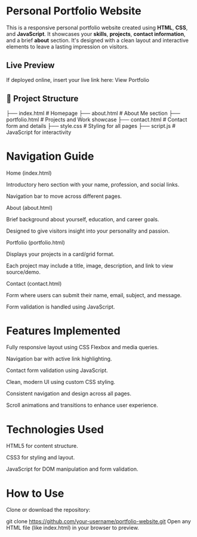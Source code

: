 # Personal Portfolio Website

This is a responsive personal portfolio website created using **HTML**, **CSS**, and **JavaScript**. It showcases your **skills**, **projects**, **contact information**, and a brief **about** section. It's designed with a clean layout and interactive elements to leave a lasting impression on visitors.

##  Live Preview

If deployed online, insert your live link here:
View Portfolio


## 📁 Project Structure

├── index.html        # Homepage
├── about.html        # About Me section
├── portfolio.html    # Projects and Work showcase
├── contact.html      # Contact form and details
├── style.css         # Styling for all pages
├── script.js         # JavaScript for interactivity

# Navigation Guide
Home (index.html)

Introductory hero section with your name, profession, and social links.

Navigation bar to move across different pages.

About (about.html)

Brief background about yourself, education, and career goals.

Designed to give visitors insight into your personality and passion.

Portfolio (portfolio.html)

Displays your projects in a card/grid format.

Each project may include a title, image, description, and link to view source/demo.

Contact (contact.html)

Form where users can submit their name, email, subject, and message.

Form validation is handled using JavaScript.

# Features Implemented
 Fully responsive layout using CSS Flexbox and media queries.

 Navigation bar with active link highlighting.

 Contact form validation using JavaScript.

 Clean, modern UI using custom CSS styling.

 Consistent navigation and design across all pages.

 Scroll animations and transitions to enhance user experience.

# Technologies Used
HTML5 for content structure.

CSS3 for styling and layout.

JavaScript for DOM manipulation and form validation.

# How to Use
Clone or download the repository:

git clone https://github.com/your-username/portfolio-website.git
Open any HTML file (like index.html) in your browser to preview.



